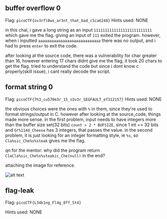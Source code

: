 ## buffer overflow 0

Flag: ```picoCTF{ov3rfl0ws_ar3nt_that_bad_c5ca6248}```
Hints used: NONE

in this chal, i gave a long string as an input ```11111111111111111111111111``` which gave me the flag. 
giving an input of ```111``` exited the program. however, when i inputted ```aaaaaaaaaaaaaaaaaaaaaaaaaaaa``` there 
was no output, and i had to press ```enter``` to exit the code.

after looking at the source code, there was a vulnerability for char greater than 16, however entering 17 chars didnt give me the flag, it took 20 chars to get the flag.
tried to understand the code but since i dont know c properly(skill issue), i cant really decode the script.

## format string 0

Flag: ```picoCTF{7h3_cu570m3r_15_n3v3r_SEGFAULT_ef312157}```
Hints used: NONE

the obvious choices were the ones with ```%``` in them, since they're used to format strings/output in C.
however after looking at the source_code, things made more sense.
in the first problem, input needs to have integers more than the buffer size set(32 bits)
```count > 2 * BUFSIZE```, since 1 int == 32 bits and ```Gr%114d_Cheese``` has 3 integers, that passes the value.
in the second problem, it is just looking for an integer formatting style, ie ```%s```, so ```Cla%sic_Che%s%steak``` gives me the flag.

qn for the mentor: why did the program return ```ClaCla%sic_Che%s%steakic_Che(null)``` in the end?

attaching the image for reference.

![alt text](/assets/format_tp2.png)

## flag-leak

Flag: ```picoCTF{L34k1ng_Fl4g_0ff_St4} ```

Hints used: NONE



